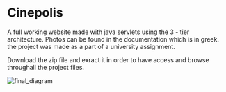 # Cinepolis

A full working website made with java servlets using the 3 - tier architecture. Photos can be found in the documentation which is in greek. the project was made as a part of a university assignment.

Download the zip file and exract it in order to have access and browse throughall the project files.

![final_diagram](https://github.com/AlexhsV/Cinepolis/assets/98179885/16dc7a88-893a-48dd-8f70-6afb177bf6a9)
